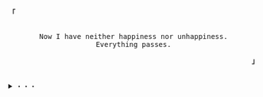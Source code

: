 <p align="left"><strong><samp><b>「</b></samp></strong></p><p align="center"><p align="center"><br><samp>Now I have neither happiness nor unhappiness.<br>Everything passes.</samp><br></p><p align="right"><strong><samp><b>」</b></samp></strong></p><br>

<details>
    <summary><samp>・・・</samp></summary>

#### GITHUB STAT :
    
  ![Revaldy-30 GitHub stats](https://github-readme-stats.vercel.app/api?username=revaldy-30&theme=tokyonight&show_icons=true)
  <br>
  [![Top Langs](https://github-readme-stats.vercel.app/api/top-langs/?username=revaldy-30&theme=tokyonight&layout=compact)](https://github.com/anuraghazra/github-readme-stats)  
    
#### LANGUAGE & TOOLS : 
  
<a href="#" ><img alt="linux" src="https://img.shields.io/badge/Ubuntu-E95420?style=for-the-badge&logo=ubuntu&logoColor=white"></a>
<a href="#" ><img alt="windows" src="https://img.shields.io/badge/Windows-0078D6?style=for-the-badge&logo=windows&logoColor=white"></a>
<a href="#" ><img alt="php" src="https://img.shields.io/badge/PHP-777BB4?style=for-the-badge&logo=php&logoColor=white"></a>
<a href="#" ><img alt="laravel" src="https://img.shields.io/badge/Laravel-FF2D20?style=for-the-badge&logo=laravel&logoColor=white"></a>
<a href="#" ><img alt="html" src="https://img.shields.io/badge/HTML5-E34F26?style=for-the-badge&logo=html5&logoColor=white"></a>
<a href="#" ><img alt="css" src="https://img.shields.io/badge/CSS3-1572B6?style=for-the-badge&logo=css3&logoColor=white"></a>
<a href="#" ><img alt="shell" src="https://img.shields.io/badge/Shell_Script-121011?style=for-the-badge&logo=gnu-bash&logoColor=white"></a>
<a href="#" ><img alt="bootstrap" src="https://img.shields.io/badge/Bootstrap-563D7C?style=for-the-badge&logo=bootstrap&logoColor=white"></a>
<a href="#" ><img alt="mysql" src="https://img.shields.io/badge/MySQL-00000F?style=for-the-badge&logo=mysql&logoColor=white"></a>
<a href="#" ><img alt="heroku" src="https://img.shields.io/badge/Heroku-430098?style=for-the-badge&logo=heroku&logoColor=white"></a>
  
#### CONTACT ME : 

<a href="https://www.instagram.com/rev4ldy/"><img src="https://img.shields.io/badge/Instagram-E4405F?style=for-the-badge&logo=instagram&logoColor=white"></a>
<a href="https://www.reddit.com/user/Revvvu"><img src="	https://img.shields.io/badge/Reddit-FF4500?style=for-the-badge&logo=reddit&logoColor=white"></a>
<a href="mailto: rejarevaldyf@gmail.com"><img src="https://img.shields.io/badge/Gmail-D14836?style=for-the-badge&logo=gmail&logoColor=white"></a>
<a href="https://steamcommunity.com/id/Rev99"><img src="https://img.shields.io/badge/Steam-000000?style=for-the-badge&logo=steam&logoColor=white"></a>
<a href="https://open.spotify.com/user/31p533jyznrma4uzlrqkif36wm2m"><img src="https://img.shields.io/badge/Spotify-1ED760?&style=for-the-badge&logo=spotify&logoColor=white"></a>
  
</details>
